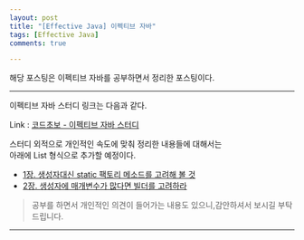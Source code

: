 ```yaml
---
layout: post
title: "[Effective Java] 이펙티브 자바"
tags: [Effective Java]
comments: true

---
```


해당 포스팅은 이펙티브 자바를 공부하면서 정리한 포스팅이다.

---

이펙티브 자바 스터디 링크는 다음과 같다.<br>

Link : <a href="https://github.com/code-chobo-study/effective-java">코드초보 - 이펙티브 자바 스터디</a> 

스터디 외적으로 개인적인 속도에 맞춰 정리한 내용들에 대해서는 <br>아래에 List 형식으로 추가할 예정이다.
* <a href="https://local-radon-9e4.notion.site/1-static-465bf629a03b410a8e847646dba65e19">1장. 생성자대신 static 팩토리 메소드를 고려해 볼 것</a>
* <a href="https://local-radon-9e4.notion.site/2-77758bf0d7d04a13b7951608b6a3d9f9">2장. 생성자에 매개변수가 많다면 빌더를 고려하라</a>

> 공부를 하면서 개인적인 의견이 들어가는 내용도 있으니,감안하셔서 보시길 부탁드립니다.

---
